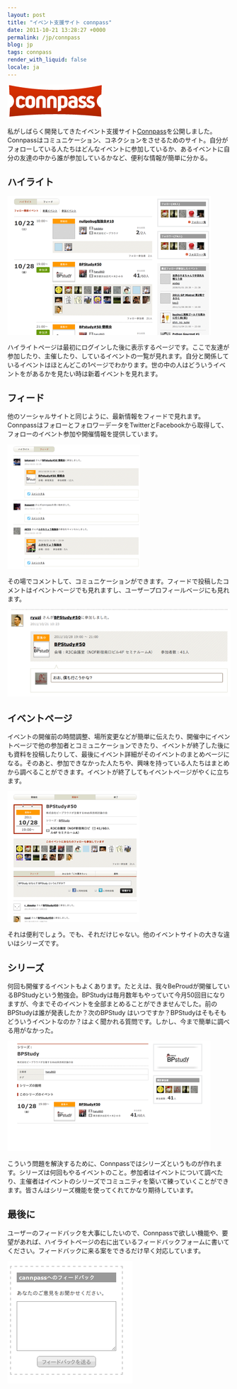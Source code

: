 ```yaml
---
layout: post
title: "イベント支援サイト connpass"
date: 2011-10-21 13:28:27 +0000
permalink: /jp/connpass
blog: jp
tags: connpass
render_with_liquid: false
locale: ja
---
```


![](/assets/images/667/logo_lead.png)

私がしばらく開発してきたイベント支援サイト[Connpass](https://connpass.com/)を公開しました。Connpassはコミュニケーション、コネクションをさせるためのサイト。自分がフォローしている人たちはどんなイベントに参加しているか、あるイベントに自分の友達の中から誰が参加しているかなど、便利な情報が簡単に分かる。

## ハイライト

[![](/assets/images/667/screenshot-31_medium.png)](/assets/images/667/screenshot-31.png)

ハイライトページは最初にログインした後に表示するページです。ここで友達が参加したり、主催したり、しているイベントの一覧が見れます。自分と関係しているイベントはほとんどこの1ページでわかります。世の中の人はどういうイベントをがあるかを見たい時は新着イベントを見れます。

## フィード

他のソーシャルサイトと同じように、最新情報をフィードで見れます。ConnpassはフォローとフォロワーデータをTwitterとFacebookから取得して、フォローのイベント参加や開催情報を提供しています。

[![](/assets/images/667/screenshot-26_small.png)](/assets/images/667/screenshot-26.png)

その場でコメントして、コミュニケーションができます。フィードで投稿したコメントはイベントベージでも見れますし、ユーザープロフィールベージにも見れます。

![](/assets/images/667/screenshot27.png)

## イベントページ

イベントの開催前の時間調整、場所変更などが簡単に伝えたり、開催中にイベントベージで他の参加者とコミュニケーションできたり、イベントが終了した後にも資料を投稿したりして、最後にイベント詳細がそのイベントのまとめベージになる。そのあと、参加できなかった人たちや、興味を持っている人たちはまとめから調べることができます。イベントが終了してもイベントページがやくに立ちます。

[![](/assets/images/667/screenshot-27_small.png)](/assets/images/667/screenshot-27.png)

それは便利でしょう。でも、それだけじゃない。他のイベントサイトの大きな違いはシリーズです。

## シリーズ

何回も開催するイベントもよくあります。たとえは、我々BeProudが開催しているBPStudyという勉強会。BPStudyは毎月数年もやっていて今月50回目になりますが、今までそのイベントを全部まとめることができませんでした。前のBPStudyは誰が発表したか？次のBPStudy はいつですか？BPStudyはそもそもどういうイベントなのか？はよく聞かれる質問です。しかし、今まで簡単に調べる用がなかった。

[![](/assets/images/667/screenshot-28_medium.png)](/assets/images/667/screenshot-28.png)

こういう問題を解決するために、Connpassではシリーズというものが作れます。シリーズは何回もやるイベントのこと。参加者はイベントについて調べたり、主催者はイベントのシリーズでコミュニティを築いて練っていくことができます。皆さんはシリーズ機能を使ってくれてかなり期待しています。

## 最後に

ユーザーのフィードバックを大事にしたいので、Connpassで欲しい機能や、要望があれば、ハイライトページの右に出ているフィードバックフォームに書いてください。フィードバックに来る案をできるだけ早く対応しています。

![](/assets/images/667/screenshot-30.png)
